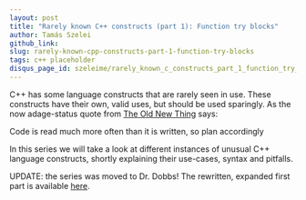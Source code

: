 ```yaml
---
layout: post
title: "Rarely known C++ constructs (part 1): Function try blocks"
author: Tamás Szelei
github_link:
slug: rarely-known-cpp-constructs-part-1-function-try-blocks
tags: c++ placeholder
disqus_page_id: szeleime/rarely_known_c_constructs_part_1_function_try_blocks_85
---
```


C++ has some language constructs that are rarely seen in use. These constructs have their own, valid uses, but should be used sparingly. As the now adage-status quote from [The Old New Thing](http://blogs.msdn.com/b/oldnewthing/archive/2007/04/06/2036150.aspx) says:

<p class="message">
Code is read much more often than it is written, so plan accordingly
</p>

In this series we will take a look at different instances of unusual C++ language constructs, shortly explaining their use-cases, syntax and pitfalls.

UPDATE: the series was moved to Dr. Dobbs! The rewritten, expanded first part is available [here](http://www.drdobbs.com/cpp/understanding-c-function-try-blocks/240168262).
